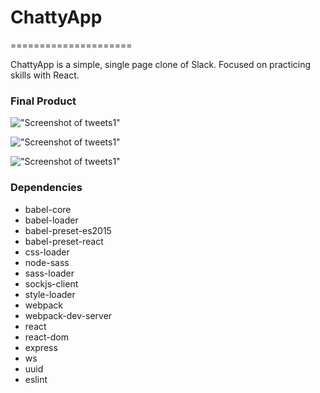 # ChattyApp
=====================

ChattyApp is a simple, single page clone of Slack. Focused on practicing skills with React.

### Final Product


!["Screenshot of tweets1"](https://github.com/Chinatriczeps/chattyApp/blob/master/screens/Main-page.png)

!["Screenshot of tweets1"](https://github.com/Chinatriczeps/chattyApp/blob/master/screens/feaure-change-user.png)

!["Screenshot of tweets1"](https://github.com/Chinatriczeps/chattyApp/blob/master/screens/feature-usersOnline.png)

### Dependencies

- babel-core
- babel-loader
- babel-preset-es2015
- babel-preset-react
- css-loader
- node-sass
- sass-loader
- sockjs-client
- style-loader
- webpack
- webpack-dev-server
- react
- react-dom
- express
- ws
- uuid
- eslint